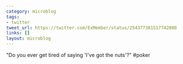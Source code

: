 ```yaml
---
category: microblog
tags:
- twitter
tweet_url: https://twitter.com/ExMember/status/254377381517742080
links: []
layout: microblog
---
```

"Do you ever get tired of saying 'I've got the nuts'?" #poker

